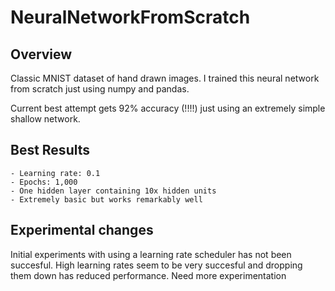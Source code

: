 # NeuralNetworkFromScratch

## Overview 

Classic MNIST dataset of hand drawn images. I trained this neural network from scratch just using numpy and pandas. 

Current best attempt gets 92% accuracy (!!!!) just using an extremely simple shallow network. 

## Best Results
    - Learning rate: 0.1
    - Epochs: 1,000
    - One hidden layer containing 10x hidden units
    - Extremely basic but works remarkably well

## Experimental changes
Initial experiments with using a learning rate scheduler has not been succesful. High learning rates seem to be very succesful and dropping them down has reduced performance. Need more experimentation